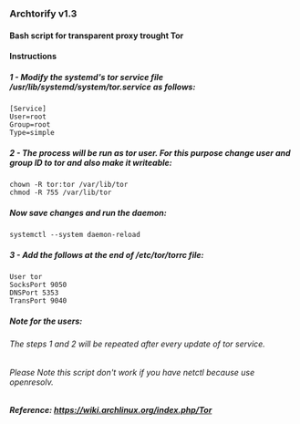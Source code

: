 ### Archtorify v1.3

#### Bash script for transparent proxy trought Tor 




#### Instructions 


##### 1 - Modify the systemd's tor service file /usr/lib/systemd/system/tor.service as follows:
```
[Service]
User=root
Group=root
Type=simple
```


##### 2 - The process will be run as tor user. For this purpose change user and group ID to tor and also make it writeable: 
```
chown -R tor:tor /var/lib/tor
chmod -R 755 /var/lib/tor
```

##### Now save changes and run the daemon: 
```
systemctl --system daemon-reload
```


##### 3 - Add the follows at the end of /etc/tor/torrc file:
```
User tor
SocksPort 9050
DNSPort 5353
TransPort 9040
````

##### Note for the users:

###### The steps 1 and 2 will be repeated after every update of tor service.

###### Please Note this script don't work if you have netctl because use openresolv.


##### Reference: https://wiki.archlinux.org/index.php/Tor

